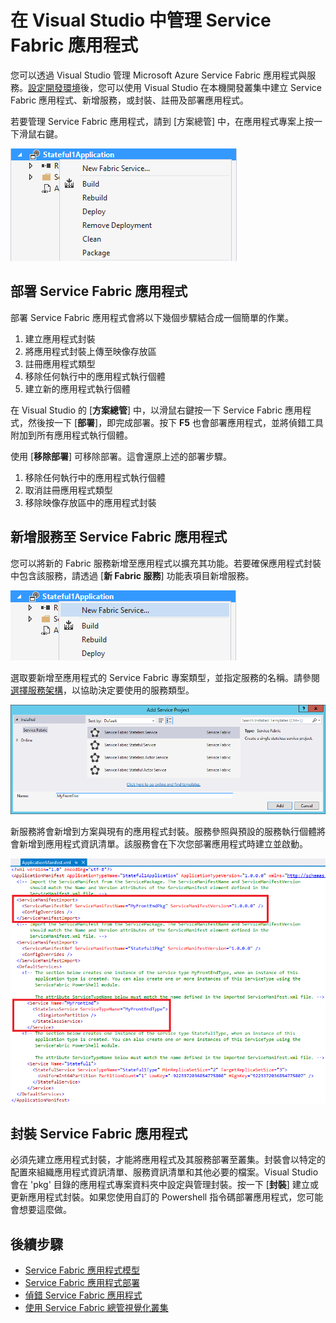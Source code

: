 <properties
   pageTitle="在 Visual Studio 中管理 Service Fabric 應用程式"
   description="您可以透過 Visual Studio 管理 Microsoft Azure Service Fabric 應用程式與服務。"
   services="service-fabric"
   documentationCenter=".net"
   authors="jessebenson"
   manager="timlt"
   editor=""/>

<tags
   ms.service="service-fabric"
   ms.devlang="dotnet"
   ms.topic="article"
   ms.tgt_pltfrm="na"
   ms.workload="na"
   ms.date="04/14/2015"
   ms.author="jesseb"/>

# 在 Visual Studio 中管理 Service Fabric 應用程式

您可以透過 Visual Studio 管理 Microsoft Azure Service Fabric 應用程式與服務。[設定開發環境](../service-fabric-setup-your-development-environment)後，您可以使用 Visual Studio 在本機開發叢集中建立 Service Fabric 應用程式、新增服務，或封裝、註冊及部署應用程式。

若要管理 Service Fabric 應用程式，請到 [方案總管] 中，在應用程式專案上按一下滑鼠右鍵。

![在應用程式專案上按一下滑鼠右鍵以管理 Service Fabric 應用程式][manageservicefabric]

## 部署 Service Fabric 應用程式

部署 Service Fabric 應用程式會將以下幾個步驟結合成一個簡單的作業。

1. 建立應用程式封裝
2. 將應用程式封裝上傳至映像存放區
3. 註冊應用程式類型
4. 移除任何執行中的應用程式執行個體
5. 建立新的應用程式執行個體

在 Visual Studio 的 [**方案總管**] 中，以滑鼠右鍵按一下 Service Fabric 應用程式，然後按一下 [**部署**]，即完成部署。按下 **F5** 也會部署應用程式，並將偵錯工具附加到所有應用程式執行個體。

使用 [**移除部署**] 可移除部署。這會還原上述的部署步驟。

1. 移除任何執行中的應用程式執行個體
2. 取消註冊應用程式類型
3. 移除映像存放區中的應用程式封裝

## 新增服務至 Service Fabric 應用程式

您可以將新的 Fabric 服務新增至應用程式以擴充其功能。若要確保應用程式封裝中包含該服務，請透過 [**新 Fabric 服務**] 功能表項目新增服務。

![新增新 Fabric 服務至應用程式][newservice]

選取要新增至應用程式的 Service Fabric 專案類型，並指定服務的名稱。請參閱[選擇服務架構](service-fabric-choose-framework.md)，以協助決定要使用的服務類型。

![選取要新增至應用程式的 Fabric 服務類型][addserviceproject]

新服務將會新增到方案與現有的應用程式封裝。服務參照與預設的服務執行個體將會新增到應用程式資訊清單。該服務會在下次您部署應用程式時建立並啟動。

![新服務將會新增到應用程式資訊清單][newserviceapplicationmanifest]

## 封裝 Service Fabric 應用程式

必須先建立應用程式封裝，才能將應用程式及其服務部署至叢集。封裝會以特定的配置來組織應用程式資訊清單、服務資訊清單和其他必要的檔案。Visual Studio 會在 'pkg' 目錄的應用程式專案資料夾中設定與管理封裝。按一下 [**封裝**] 建立或更新應用程式封裝。如果您使用自訂的 Powershell 指令碼部署應用程式，您可能會想要這麼做。

<!--Every topic should have next steps and links to the next logical set of content to keep the customer engaged-->
## 後續步驟

- [Service Fabric 應用程式模型](../service-fabric-application-model)
- [Service Fabric 應用程式部署](../service-fabric-deploy-remove-applications)
- [偵錯 Service Fabric 應用程式](../service-fabric-debugging-your-application)
- [使用 Service Fabric 總管視覺化叢集](../service-fabric-visualizing-your-cluster)

<!--Image references-->
[addserviceproject]: ./media/service-fabric-manage-application-in-visual-studio/addserviceproject.png
[manageservicefabric]: ./media/service-fabric-manage-application-in-visual-studio/manageservicefabric.png
[newservice]: ./media/service-fabric-manage-application-in-visual-studio/newservice.png
[newserviceapplicationmanifest]: ./media/service-fabric-manage-application-in-visual-studio/newserviceapplicationmanifest.png
 

<!---HONumber=July15_HO2-->